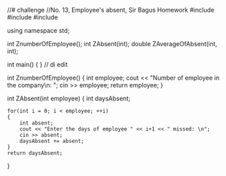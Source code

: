 //# challenge
//No. 13, Employee's absent, Sir Bagus Homework
#include <iostream>
#include <cmath>
#include <iomanip>

using namespace std;

int ZnumberOfEmployee();
int ZAbsent(int);
double ZAverageOfAbsent(int, int);

int main() { } // di edit

int ZnumberOfEmployee()
{
    int employee;
    cout << "Number of employee in the company\n: ";
    cin >> employee;
    return employee;
}

int ZAbsent(int employee)
{
    int daysAbsent;

    for(int i = 0; i < employee; ++i)
    {
        int absent;
        cout << "Enter the days of employee " << i+1 << " missed: \n";
        cin >> absent;
        daysAbsent += absent;
    }
    return daysAbsent;

}
